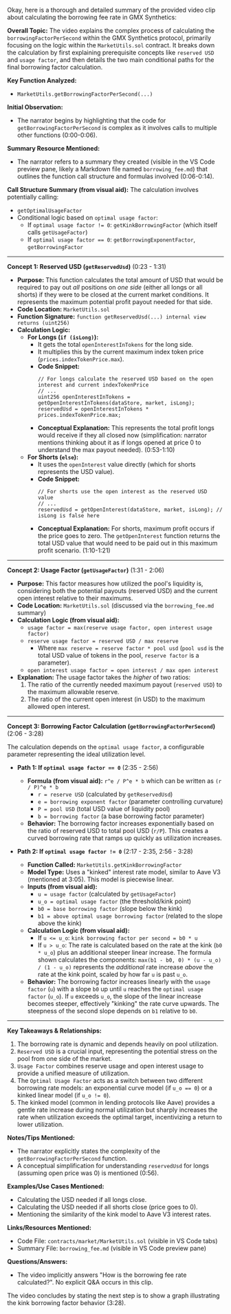 Okay, here is a thorough and detailed summary of the provided video clip about calculating the borrowing fee rate in GMX Synthetics:

**Overall Topic:**
The video explains the complex process of calculating the `borrowingFactorPerSecond` within the GMX Synthetics protocol, primarily focusing on the logic within the `MarketUtils.sol` contract. It breaks down the calculation by first explaining prerequisite concepts like `reserved USD` and `usage factor`, and then details the two main conditional paths for the final borrowing factor calculation.

**Key Function Analyzed:**
*   `MarketUtils.getBorrowingFactorPerSecond(...)`

**Initial Observation:**
*   The narrator begins by highlighting that the code for `getBorrowingFactorPerSecond` is complex as it involves calls to multiple other functions (0:00-0:06).

**Summary Resource Mentioned:**
*   The narrator refers to a summary they created (visible in the VS Code preview pane, likely a Markdown file named `borrowing_fee.md`) that outlines the function call structure and formulas involved (0:06-0:14).

**Call Structure Summary (from visual aid):**
The calculation involves potentially calling:
*   `getOptimalUsageFactor`
*   Conditional logic based on `optimal usage factor`:
    *   If `optimal usage factor != 0`: `getKinkBorrowingFactor` (which itself calls `getUsageFactor`)
    *   If `optimal usage factor == 0`: `getBorrowingExponentFactor`, `getBorrowingFactor`

---

**Concept 1: Reserved USD (`getReservedUsd`)** (0:23 - 1:31)

*   **Purpose:** This function calculates the total amount of USD that would be required to pay out *all* positions on *one side* (either all longs or all shorts) if they were to be closed at the current market conditions. It represents the maximum potential profit payout needed for that side.
*   **Code Location:** `MarketUtils.sol`
*   **Function Signature:** `function getReservedUsd(...) internal view returns (uint256)`
*   **Calculation Logic:**
    *   **For Longs (`if (isLong)`):**
        *   It gets the total `openInterestInTokens` for the long side.
        *   It multiplies this by the current maximum index token price (`prices.indexTokenPrice.max`).
        *   **Code Snippet:**
            ```solidity
            // For longs calculate the reserved USD based on the open interest and current indexTokenPrice
            // ...
            uint256 openInterestInTokens = getOpenInterestInTokens(dataStore, market, isLong);
            reservedUsd = openInterestInTokens * prices.indexTokenPrice.max;
            ```
        *   **Conceptual Explanation:** This represents the total profit longs would receive if they all closed now (simplification: narrator mentions thinking about it as if longs opened at price 0 to understand the max payout needed). (0:53-1:10)
    *   **For Shorts (`else`):**
        *   It uses the `openInterest` value directly (which for shorts represents the USD value).
        *   **Code Snippet:**
            ```solidity
            // For shorts use the open interest as the reserved USD value
            // ...
            reservedUsd = getOpenInterest(dataStore, market, isLong); // isLong is false here
            ```
        *   **Conceptual Explanation:** For shorts, maximum profit occurs if the price goes to zero. The `getOpenInterest` function returns the total USD value that would need to be paid out in this maximum profit scenario. (1:10-1:21)

---

**Concept 2: Usage Factor (`getUsageFactor`)** (1:31 - 2:06)

*   **Purpose:** This factor measures how utilized the pool's liquidity is, considering both the potential payouts (reserved USD) and the current open interest relative to their maximums.
*   **Code Location:** `MarketUtils.sol` (discussed via the `borrowing_fee.md` summary)
*   **Calculation Logic (from visual aid):**
    *   `usage factor = max(reserve usage factor, open interest usage factor)`
    *   `reserve usage factor = reserved USD / max reserve`
        *   Where `max reserve = reserve factor * pool usd` (`pool usd` is the total USD value of tokens in the pool, `reserve factor` is a parameter).
    *   `open interest usage factor = open interest / max open interest`
*   **Explanation:** The usage factor takes the *higher* of two ratios:
    1.  The ratio of the currently needed maximum payout (`reserved USD`) to the maximum allowable reserve.
    2.  The ratio of the current open interest (in USD) to the maximum allowed open interest.

---

**Concept 3: Borrowing Factor Calculation (`getBorrowingFactorPerSecond`)** (2:06 - 3:28)

The calculation depends on the `optimal usage factor`, a configurable parameter representing the ideal utilization level.

*   **Path 1: If `optimal usage factor == 0`** (2:35 - 2:56)
    *   **Formula (from visual aid):** `r^e / P^e * b` which can be written as `(r / P)^e * b`
        *   `r = reserve USD` (calculated by `getReservedUsd`)
        *   `e = borrowing exponent factor` (parameter controlling curvature)
        *   `P = pool USD` (total USD value of liquidity pool)
        *   `b = borrowing factor` (a base borrowing factor parameter)
    *   **Behavior:** The borrowing factor increases exponentially based on the ratio of reserved USD to total pool USD (`r/P`). This creates a curved borrowing rate that ramps up quickly as utilization increases.

*   **Path 2: If `optimal usage factor != 0`** (2:17 - 2:35, 2:56 - 3:28)
    *   **Function Called:** `MarketUtils.getKinkBorrowingFactor`
    *   **Model Type:** Uses a "kinked" interest rate model, similar to Aave V3 (mentioned at 3:05). This model is piecewise linear.
    *   **Inputs (from visual aid):**
        *   `u = usage factor` (calculated by `getUsageFactor`)
        *   `u_o = optimal usage factor` (the threshold/kink point)
        *   `b0 = base borrowing factor` (slope below the kink)
        *   `b1 = above optimal usage borrowing factor` (related to the slope above the kink)
    *   **Calculation Logic (from visual aid):**
        *   If `u <= u_o`: `kink borrowing factor per second = b0 * u`
        *   If `u > u_o`: The rate is calculated based on the rate at the kink (`b0 * u_o`) plus an additional steeper linear increase. The formula shown calculates the components: `max(b1 - b0, 0) * (u - u_o) / (1 - u_o)` represents the *additional* rate increase *above* the rate at the kink point, scaled by how far `u` is past `u_o`.
    *   **Behavior:** The borrowing factor increases linearly with the `usage factor` (`u`) with a slope `b0` up until `u` reaches the `optimal usage factor` (`u_o`). If `u` exceeds `u_o`, the slope of the linear increase becomes steeper, effectively "kinking" the rate curve upwards. The steepness of the second slope depends on `b1` relative to `b0`.

---

**Key Takeaways & Relationships:**

1.  The borrowing rate is dynamic and depends heavily on pool utilization.
2.  `Reserved USD` is a crucial input, representing the potential stress on the pool from one side of the market.
3.  `Usage Factor` combines reserve usage and open interest usage to provide a unified measure of utilization.
4.  The `Optimal Usage Factor` acts as a switch between two different borrowing rate models: an exponential curve model (if `u_o == 0`) or a kinked linear model (if `u_o != 0`).
5.  The kinked model (common in lending protocols like Aave) provides a gentle rate increase during normal utilization but sharply increases the rate when utilization exceeds the optimal target, incentivizing a return to lower utilization.

**Notes/Tips Mentioned:**
*   The narrator explicitly states the complexity of the `getBorrowingFactorPerSecond` function.
*   A conceptual simplification for understanding `reservedUsd` for longs (assuming open price was 0) is mentioned (0:56).

**Examples/Use Cases Mentioned:**
*   Calculating the USD needed if all longs close.
*   Calculating the USD needed if all shorts close (price goes to 0).
*   Mentioning the similarity of the kink model to Aave V3 interest rates.

**Links/Resources Mentioned:**
*   Code File: `contracts/market/MarketUtils.sol` (visible in VS Code tabs)
*   Summary File: `borrowing_fee.md` (visible in VS Code preview pane)

**Questions/Answers:**
*   The video implicitly answers "How is the borrowing fee rate calculated?". No explicit Q&A occurs in this clip.

The video concludes by stating the next step is to show a graph illustrating the kink borrowing factor behavior (3:28).